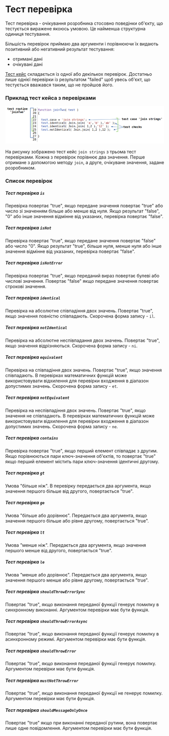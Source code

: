# Тест перевірка

Тест перевірка - очікування розробника стосовно поведінки об'єкту, що тестується виражене якоюсь умовою. Це найменша структурна одиниця тестування.

Більшість перевірок приймаю два аргументи і порівнюючи їх видають позитивний або негативний результат тестування:

- отримані дані
- очікувані дані

[Тест кейс](TestCase.md) складається із одної або декількох перевірок. Достатньо лише однієї перевірки із результатом "failed" щоб увесь об'єкт, що тестується вважався таким, що не пройшов його.

### Приклад тест кейса з перевірками 

![test.check](../../images/test.check.png)

На рисунку зображено тест кейс `join strings` з трьома тест перевірками. Кожна з перевірок порівнює два значення. Перше отримане з допомогою методу `join`, а друге, очікуване значення, задане розробником.

### Список перевірок

##### Тест перевірка `is`

Перевірка повертає "true", якщо передане значення повертає "true" або число зі значенням більше або менше від нуля. Якщо результат "false", "0" або інше значення відмінне від указаних, перевірка повертає "false".

##### Тест перевірка `isNot`

Перевірка повертає "true", якщо передане значення повертає "false" або число "0". Якщо результат "true", більше нуля, менше нуля або інше значення відмінне від указаних, перевірка повертає "false".

##### Тест перевірка `isNotError`

Перевірка повертає "true", якщо переданий вираз повертає булеві або числові значення. Повертає "false" якщо передане значення повертає строкові значення.

##### Тест перевірка `identical`

Перевірка на абсолютне співпадіння двох значень. Повертає "true", якщо значення повністю співпадають. Скорочена форма запису - `il`.

##### Тест перевірка `notIdentical`

Перевірка на абсолютне неспівпадання двох значень. Повертає "true", якщо значення відрізняються. Скорочена форма запису - `ni`.

##### Тест перевірка `equivalent`

Перевірка на співпадіння двох значень. Повертає "true", якщо значення співпадають. В перевірках математичних функцій може використовувати відхилення для перевірки входження в діапазон допустимих значень. Скорочена форма запису - `et`.

##### Тест перевірка `notEquivalent`

Перевірка на неспівпадіння двох значень. Повертає "true", якщо значення не співпадають. В перевірках математичних функцій може використовувати відхилення для перевірки входження в діапазон допустимих значень. Скорочена форма запису - `ne`.

##### Тест перевірка `contains`

Перевірка повертає "true", якщо перший елемент співпадає з другим. Якщо порівнюються пари ключ-значення об'єктів, то повертає "true" якщо перший елемент містить пари ключ-значення ідентичні другому.

##### Тест перевірка `gt`

Умова "більше ніж". В перевірку передається два аргумента, якщо значення першого більше від другого, повертається "true".

##### Тест перевірка `ge`

Умова "більше або дорівнює". Передається два аргумента, якщо значення першого більше або рівне другому, повертається "true".

##### Тест перевірка `lt`

Умова "менше ніж". Передається два аргумента, якщо значення першого менше від другого, повертається "true".

##### Тест перевірка `le`

Умова "менше або дорівнює". Передається два аргумента, якщо значення першого менше або рівне другому, повертається "true".

##### Тест перевірка `shouldThrowErrorSync`

Повертає "true", якщо виконання переданої функції генерує помилку в синхронному виконанні. Аргументом перевірки має бути функція.

##### Тест перевірка `shouldThrowErrorAsync`

Повертає "true", якщо виконання переданої функції генерує помилку в асинхронному режимі. Аргументом перевірки має бути функція.

##### Тест перевірка `shouldThrowError`

Повертає "true", якщо виконання переданої функції генерує помилку. Аргументом перевірки має бути функція.

##### Тест перевірка `mustNotThrowError`

Повертає "true", якщо виконання переданої функції не генерує помилку. Аргументом перевірки має бути функція.

##### Тест перевірка `shouldMessageOnlyOnce`

Повертає "true" якщо при виконанні переданої рутини, вона повертає лише одне повідомлення. Аргументом перевірки має бути функція.

